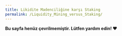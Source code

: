 ```yaml
---
title: Likidite Madenciliğine karşı Staking
permalink: /Liquidity_Mining_versus_Staking/
---
```


**Bu sayfa henüz çevrilmemiştir. Lütfen yardım edin! ❤**
